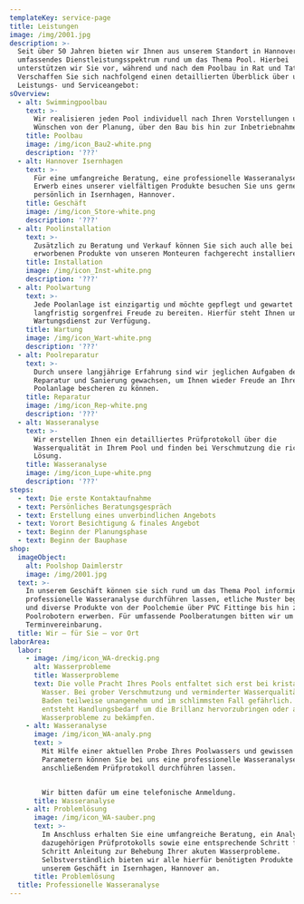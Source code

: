 ```yaml
---
templateKey: service-page
title: Leistungen
image: /img/2001.jpg
description: >-
  Seit über 50 Jahren bieten wir Ihnen aus unserem Standort in Hannover ein
  umfassendes Dienstleistungsspektrum rund um das Thema Pool. Hierbei
  unterstützen wir Sie vor, während und nach dem Poolbau in Rat und Tat. 
  Verschaffen Sie sich nachfolgend einen detaillierten Überblick über unser
  Leistungs- und Serviceangebot:
sOverview:
  - alt: Swimmingpoolbau
    text: >-
      Wir realisieren jeden Pool individuell nach Ihren Vorstellungen und
      Wünschen von der Planung, über den Bau bis hin zur Inbetriebnahme. 
    title: Poolbau
    image: /img/icon_Bau2-white.png
    description: '???'
  - alt: Hannover Isernhagen
    text: >-
      Für eine umfangreiche Beratung, eine professionelle Wasseranalyse oder den
      Erwerb eines unserer vielfältigen Produkte besuchen Sie uns gerne
      persönlich in Isernhagen, Hannover.
    title: Geschäft
    image: /img/icon_Store-white.png
    description: '???'
  - alt: Poolinstallation
    text: >-
      Zusätzlich zu Beratung und Verkauf können Sie sich auch alle bei uns
      erworbenen Produkte von unseren Monteuren fachgerecht installieren lassen.
    title: Installation
    image: /img/icon_Inst-white.png
    description: '???'
  - alt: Poolwartung
    text: >-
      Jede Poolanlage ist einzigartig und möchte gepflegt und gewartet werden um
      langfristig sorgenfrei Freude zu bereiten. Hierfür steht Ihnen unser
      Wartungsdienst zur Verfügung.
    title: Wartung
    image: /img/icon_Wart-white.png
    description: '???'
  - alt: Poolreparatur
    text: >-
      Durch unsere langjährige Erfahrung sind wir jeglichen Aufgaben der
      Reparatur und Sanierung gewachsen, um Ihnen wieder Freude an Ihrer
      Poolanlage bescheren zu können.
    title: Reparatur
    image: /img/icon_Rep-white.png
    description: '???'
  - alt: Wasseranalyse
    text: >-
      Wir erstellen Ihnen ein detailliertes Prüfprotokoll über die
      Wasserqualität in Ihrem Pool und finden bei Verschmutzung die richtige
      Lösung. 
    title: Wasseranalyse
    image: /img/icon_Lupe-white.png
    description: '???'
steps:
  - text: Die erste Kontaktaufnahme
  - text: Persönliches Beratungsgespräch
  - text: Erstellung eines unverbindlichen Angebots
  - text: Vorort Besichtigung & finales Angebot
  - text: Beginn der Planungsphase
  - text: Beginn der Bauphase
shop:
  imageObject:
    alt: Poolshop Daimlerstr
    image: /img/2001.jpg
  text: >-
    In unserem Geschäft können sie sich rund um das Thema Pool informieren, eine
    professionelle Wasseranalyse durchführen lassen, etliche Muster begutachten
    und diverse Produkte von der Poolchemie über PVC Fittinge bis hin zu
    Poolrobotern erwerben. Für umfassende Poolberatungen bitten wir um eine
    Terminvereinbarung.
  title: Wir – für Sie – vor Ort
laborArea:
  labor:
    - image: /img/icon_WA-dreckig.png
      alt: Wasserprobleme
      title: Wasserprobleme
      text: Die volle Pracht Ihres Pools entfaltet sich erst bei kristallklarem
        Wasser. Bei grober Verschmutzung und verminderter Wasserqualität ist das
        Baden teilweise unangenehm und im schlimmsten Fall gefährlich. Hier
        entsteht Handlungsbedarf um die Brillanz hervorzubringen oder aktuelle
        Wasserprobleme zu bekämpfen.
    - alt: Wasseranalyse
      image: /img/icon_WA-analy.png
      text: >
        Mit Hilfe einer aktuellen Probe Ihres Poolwassers und gewissen
        Parametern können Sie bei uns eine professionelle Wasseranalyse mit
        anschließendem Prüfprotokoll durchführen lassen.


        Wir bitten dafür um eine telefonische Anmeldung.
      title: Wasseranalyse
    - alt: Problemlösung
      image: /img/icon_WA-sauber.png
      text: >-
        Im Anschluss erhalten Sie eine umfangreiche Beratung, ein Analyse des
        dazugehörigen Prüfprotokolls sowie eine entsprechende Schritt für
        Schritt Anleitung zur Behebung Ihrer akuten Wasserprobleme.
        Selbstverständlich bieten wir alle hierfür benötigten Produkte in
        unserem Geschäft in Isernhagen, Hannover an.
      title: Problemlösung
  title: Professionelle Wasseranalyse
---
```


